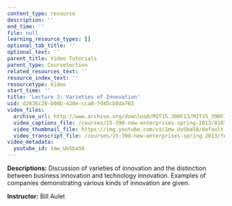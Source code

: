 ```yaml
---
content_type: resource
description: ''
end_time: ''
file: null
learning_resource_types: []
optional_tab_title: ''
optional_text: ''
parent_title: Video Tutorials
parent_type: CourseSection
related_resources_text: ''
resource_index_text: ''
resourcetype: Video
start_time: ''
title: 'Lecture 3: Varieties of Innovation'
uid: d2636c20-b00b-428e-cca0-7d45cb0da763
video_files:
  archive_url: http://www.archive.org/download/MIT15.390F13/MIT15_390F13_lec03_300k.mp4
  video_captions_file: /courses/15-390-new-enterprises-spring-2013/818702ed1ae45172a6fb1b90f4687c3b_1mw_Uo5ba58.vtt
  video_thumbnail_file: https://img.youtube.com/vi/1mw_Uo5ba58/default.jpg
  video_transcript_file: /courses/15-390-new-enterprises-spring-2013/fe727bd323c86b1d2e4270d7003b4039_1mw_Uo5ba58.pdf
video_metadata:
  youtube_id: 1mw_Uo5ba58
---
```


**Descriptions:** Discussion of varieties of innovation and the distinction between business innovation and technology innovation. Examples of companies demonstrating various kinds of innovation are given.

**Instructor:** Bill Aulet